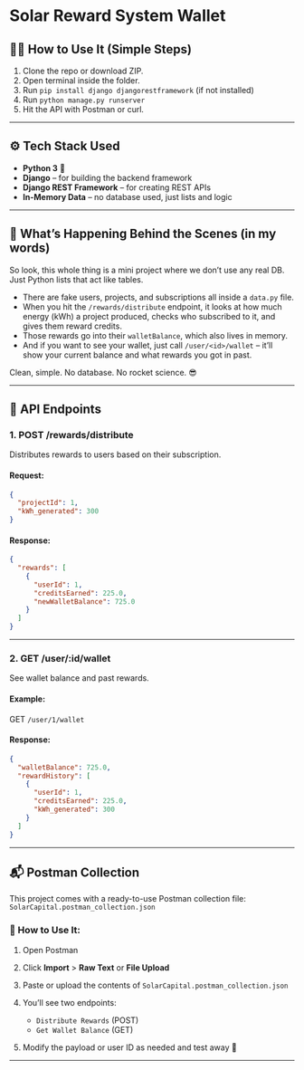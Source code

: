 # Solar Reward System Wallet 

## 🧑‍💻 How to Use It (Simple Steps)

1. Clone the repo or download ZIP.
2. Open terminal inside the folder.
3. Run `pip install django djangorestframework` (if not installed)
4. Run `python manage.py runserver`
5. Hit the API with Postman or curl. 

---

## ⚙️ Tech Stack Used

* **Python 3** 🐍
* **Django** – for building the backend framework
* **Django REST Framework** – for creating REST APIs
* **In-Memory Data** – no database used, just lists and logic

---

## 🤔 What’s Happening Behind the Scenes (in my words)

So look, this whole thing is a mini project where we don’t use any real DB. Just Python lists that act like tables.

* There are fake users, projects, and subscriptions all inside a `data.py` file.
* When you hit the `/rewards/distribute` endpoint, it looks at how much energy (kWh) a project produced, checks who subscribed to it, and gives them reward credits.
* Those rewards go into their `walletBalance`, which also lives in memory.
* And if you want to see your wallet, just call `/user/<id>/wallet` – it’ll show your current balance and what rewards you got in past.

Clean, simple. No database. No rocket science. 😎

---

## 🧪 API Endpoints

### 1. POST /rewards/distribute

Distributes rewards to users based on their subscription.

#### Request:

```json
{
  "projectId": 1,
  "kWh_generated": 300
}
```

#### Response:

```json
{
  "rewards": [
    {
      "userId": 1,
      "creditsEarned": 225.0,
      "newWalletBalance": 725.0
    }
  ]
}
```

---

### 2. GET /user/\:id/wallet

See wallet balance and past rewards.

#### Example:

GET `/user/1/wallet`

#### Response:

```json
{
  "walletBalance": 725.0,
  "rewardHistory": [
    {
      "userId": 1,
      "creditsEarned": 225.0,
      "kWh_generated": 300
    }
  ]
}
```

---

## 📬 Postman Collection

This project comes with a ready-to-use Postman collection file: `SolarCapital.postman_collection.json`

### 🔧 How to Use It:

1. Open Postman
2. Click **Import** > **Raw Text** or **File Upload**
3. Paste or upload the contents of `SolarCapital.postman_collection.json`
4. You’ll see two endpoints:

   * `Distribute Rewards` (POST)
   * `Get Wallet Balance` (GET)
5. Modify the payload or user ID as needed and test away 🚀

---

##
